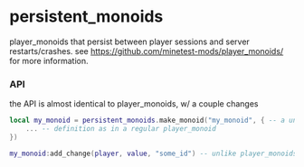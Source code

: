 # persistent_monoids

player_monoids that persist between player sessions and server restarts/crashes. see
https://github.com/minetest-mods/player_monoids/ for more information.

### API

the API is almost identical to player_monoids, w/ a couple changes

```lua
local my_monoid = persistent_monoids.make_monoid("my_monoid", { -- a unique name for the monoid is obligatory
    ... -- definition as in a regular player_monoid
})

my_monoid:add_change(player, value, "some_id") -- unlike player_monoids, an ID is obligatory
```
